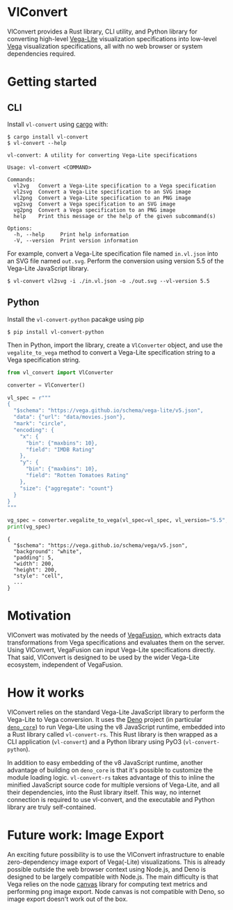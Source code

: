 # VlConvert
VlConvert provides a Rust library, CLI utility, and Python library for converting high-level [Vega-Lite](https://vega.github.io/vega-lite/) visualization specifications into low-level [Vega](https://vega.github.io/vega/) visualization specifications, all with no web browser or system dependencies required.

# Getting started
## CLI
Install `vl-convert` using [cargo](https://doc.rust-lang.org/cargo/) with:

```plain
$ cargo install vl-convert
$ vl-convert --help

vl-convert: A utility for converting Vega-Lite specifications

Usage: vl-convert <COMMAND>

Commands:
  vl2vg   Convert a Vega-Lite specification to a Vega specification
  vl2svg  Convert a Vega-Lite specification to an SVG image
  vl2png  Convert a Vega-Lite specification to an PNG image
  vg2svg  Convert a Vega specification to an SVG image
  vg2png  Convert a Vega specification to an PNG image
  help    Print this message or the help of the given subcommand(s)

Options:
  -h, --help     Print help information
  -V, --version  Print version information
```

For example, convert a Vega-Lite specification file named `in.vl.json` into an SVG file named `out.svg`. Perform the conversion using version 5.5 of the Vega-Lite JavaScript library.

```plain
$ vl-convert vl2svg -i ./in.vl.json -o ./out.svg --vl-version 5.5
```

## Python
Install the `vl-convert-python` pacakge using pip

```
$ pip install vl-convert-python
```

Then in Python, import the library, create a `VlConverter` object, and use the `vegalite_to_vega` method to convert a Vega-Lite specification string to a Vega specification string.

```python
from vl_convert import VlConverter

converter = VlConverter()

vl_spec = r"""
{
  "$schema": "https://vega.github.io/schema/vega-lite/v5.json",
  "data": {"url": "data/movies.json"},
  "mark": "circle",
  "encoding": {
    "x": {
      "bin": {"maxbins": 10},
      "field": "IMDB Rating"
    },
    "y": {
      "bin": {"maxbins": 10},
      "field": "Rotten Tomatoes Rating"
    },
    "size": {"aggregate": "count"}
  }
}
"""

vg_spec = converter.vegalite_to_vega(vl_spec=vl_spec, vl_version="5.5", pretty=True)
print(vg_spec)
```
```
{
  "$schema": "https://vega.github.io/schema/vega/v5.json",
  "background": "white",
  "padding": 5,
  "width": 200,
  "height": 200,
  "style": "cell",
  ...
}
```

# Motivation
VlConvert was motivated by the needs of [VegaFusion](https://vegafusion.io/), which extracts data transformations from Vega specifications and evaluates them on the server. Using VlConvert, VegaFusion can input Vega-Lite specifications directly.  That said, VlConvert is designed to be used by the wider Vega-Lite ecosystem, independent of VegaFusion.

# How it works
VlConvert relies on the standard Vega-Lite JavaScript library to perform the Vega-Lite to Vega conversion.  It uses the [Deno](https://deno.land/) project (in particular [`deno_core`](https://github.com/denoland/deno/tree/main/core)) to run Vega-Lite using the v8 JavaScript runtime, embedded into a Rust library called `vl-convert-rs`. This Rust library is then wrapped as a CLI application (`vl-convert`) and a Python library using PyO3 (`vl-convert-python`).

In addition to easy embedding of the v8 JavaScript runtime, another advantage of building on `deno_core` is that it's possible to customize the module loading logic. `vl-convert-rs` takes advantage of this to inline the minified JavaScript source code for multiple versions of Vega-Lite, and all their dependencies, into the Rust library itself. This way, no internet connection is required to use vl-convert, and the executable and Python library are truly self-contained.

# Future work: Image Export
An exciting future possibility is to use the VlConvert infrastructure to enable zero-dependency image export of Vega(-Lite) visualizations.  This is already possible outside the web browser context using Node.js, and Deno is designed to be largely compatible with Node.js. The main difficulty is that Vega relies on the node [canvas](https://www.npmjs.com/package/canvas) library for computing text metrics and performing png image export. Node canvas is not compatible with Deno, so image export doesn't work out of the box.  